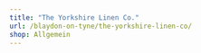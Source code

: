 ```yaml
---
title: "The Yorkshire Linen Co."
url: /blaydon-on-tyne/the-yorkshire-linen-co/
shop: Allgemein
---
```

